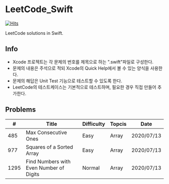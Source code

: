 # LeetCode_Swift

[![Hits](https://hits.seeyoufarm.com/api/count/incr/badge.svg?url=https%3A%2F%2Fgithub.com%2FKyungminLeeDev%2FLeetCode_Swift)](https://hits.seeyoufarm.com)

LeetCode solutions in Swift.


## Info

- Xcode 프로젝트는 각 문제의 번호를 제목으로 하는 ".swift"파일로 구성한다.
- 문제의 내용은 주석으로 적되 Xcode의 Quick Help에서 볼 수 있는 양식을 사용한다.
- 문제의 해답은 Unit Test 기능으로 테스트할 수 있도록 한다.
- LeetCode의 테스트케이스는 기본적으로 테스트하며, 필요한 경우 직접 만들어 추가한다.
    


## Problems

| #    | Title                                   | Difficulty | Topcis  | Date       |
| ---- | --------------------------------------- | ------ | ----------- | ---------- |
| 485  | Max Consecutive Ones                    | Easy   | Array       | 2020/07/13 |
| 977  | Squares of a Sorted Array               | Easy   | Array       | 2020/07/13 |
| 1295 | Find Numbers with Even Number of Digits | Normal | Array       | 2020/07/13 |
